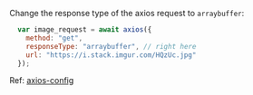 Change the response type of the axios request to `arraybuffer`:

```js
  var image_request = await axios({
    method: "get",
    responseType: "arraybuffer", // right here
    url: "https://i.stack.imgur.com/HQzUc.jpg"
  });
```

Ref: [axios-config][1]


  [1]: https://github.com/axios/axios#request-config
